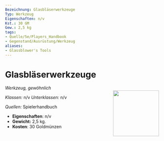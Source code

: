 ```yaml
---
Bezeichnung: Glasbläserwerkzeuge
Typ: Werkzeug
Eigenschaften: n/v 
Kst.: 30 GM
Gew.: 2,5 kg
tags:
- Quelle/5e/Players_Handbook
- Gegenstand/Ausrüstung/Werkzeug
aliases:
- Glassblower's Tools
---
```

# Glasbläserwerkzeuge
*Werkzeug, gewöhnlich*   
<img src="Symbolik/Gegenstände.webp" align="right" width="150">

_Klassen:_ n/v 
_Unterklassen:_  n/v

_Quellen:_ Spielerhandbuch

- **Eigenschaften**: n/v
- **Gewicht:** 2,5 kg.
- **Kosten**: 30 Goldmünzen